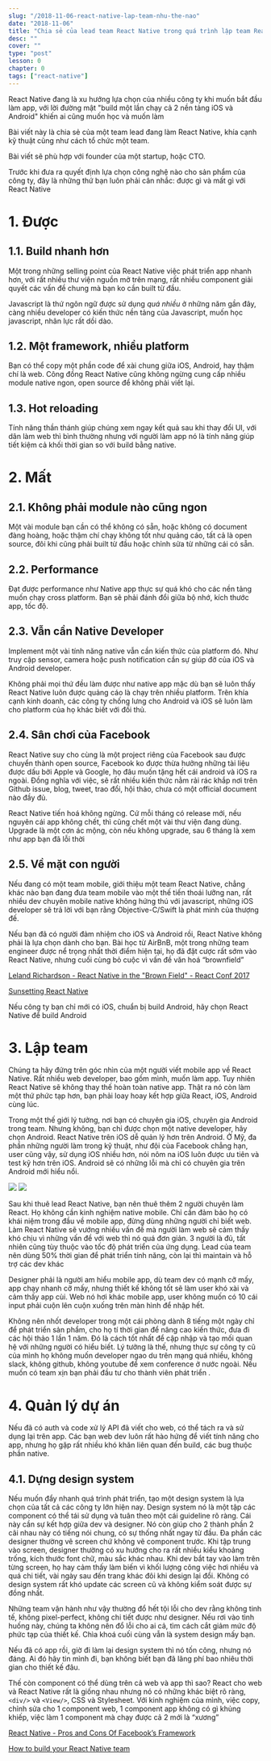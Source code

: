 ```yaml
---
slug: "/2018-11-06-react-native-lap-team-nhu-the-nao"
date: "2018-11-06"
title: "Chia sẻ của lead team React Native trong quá trình lập team React Native"
desc: ""
cover: ""
type: "post"
lesson: 0
chapter: 0
tags: ["react-native"]
---
```




React Native đang là xu hướng lựa chọn của nhiều công ty khi muốn bắt đầu làm app, với lời đường mật "build một lần chạy cả 2 nền tảng iOS và Android" khiến ai cũng muốn học và muốn làm

Bài viết này là chia sẻ của một team lead đang làm React Native, khía cạnh kỹ thuật cũng như cách tổ chức một team.

Bài viết sẽ phù hợp với founder của một startup, hoặc CTO.

Trước khi đưa ra quyết định lựa chọn công nghệ nào cho sản phẩm của công ty, đây là những thứ bạn luôn phải cân nhắc: được gì và mất gì với React Native

# 1. Được

## 1.1. Build nhanh hơn
Một trong những selling point của React Native việc phát triển app nhanh hơn, với rất nhiều thư viện nguồn mở trên mạng, rất nhiều component giải quyết các vấn đề chung mà bạn ko cần built từ đầu.

Javascript là thứ ngôn ngữ được sử dụng *quá nhiều* ở những năm gần đây, càng nhiều developer có kiến thức nền tảng của Javascript, muốn học javascript, nhân lực rất dồi dào.

## 1.2. Một framework, nhiều platform

Bạn có thể copy một phần code để xài chung giữa iOS, Android, hay thậm chí là web. Công đồng React Native cũng không ngừng cung cấp nhiều module native ngon, open source để không phải viết lại.

## 1.3. Hot reloading

Tính năng thần thánh giúp chúng xem ngay kết quả sau khi thay đổi UI, với dân làm web thì bình thường nhưng với người làm app nó là tính năng giúp tiết kiệm cả khối thời gian so với build bằng native.

# 2. Mất

## 2.1. Không phải module nào cũng ngon

Một vài module bạn cần có thể không có sẵn, hoặc không có document đàng hoàng, hoặc thậm chí chạy không tốt như quảng cáo, tất cả là open source, đôi khi cũng phải built từ đầu hoặc chỉnh sửa từ những cái có sẵn.

## 2.2. Performance

Đạt được performance như Native app thực sự quá khó cho các nền tảng muốn chạy cross platform. Bạn sẽ phải đánh đổi giữa bộ nhớ, kích thước app, tốc độ.
## 2.3. Vẫn cần Native Developer
Implement một vài tính năng native vẫn cần kiến thức của platform đó. Như truy cập sensor, camera hoặc push notification cần sự giúp đỡ của iOS và Android developer.

Không phải mọi thứ đều làm được như native app mặc dù bạn sẽ luôn thấy React Native luôn được quảng cáo là chạy trên nhiều platform. Trên khía cạnh kinh doanh, các công ty chống lưng cho Android và iOS sẽ luôn làm cho platform của họ khác biết với đối thủ. 
## 2.4. Sân chơi của Facebook
React Native suy cho cùng là một project riêng của Facebook sau được chuyển thành open source, Facebook ko được thừa hưởng những tài liệu được dấu bởi Apple và Google, họ đâu muốn tặng hết cái android và iOS ra ngoài. Đồng nghĩa với việc, sẽ rất nhiều kiến thức nằm rải rác khắp nơi trên Github issue, blog, tweet, trao đổi, hội thảo, chưa có một official document nào đầy đủ.

React Native tiến hoá không ngừng. Cứ mỗi tháng có release mới, nếu nguyên cái app không chết, thì cũng chết một vài thư viện đang dùng. Upgrade là một cơn ác mộng, còn nếu không upgrade, sau 6 tháng là xem như app bạn đã lỗi thời

## 2.5. Về mặt con người

Nếu đang có một team mobile, giới thiệu một team React Native, chẳng khác nào bạn đang đưa team mobile vào một thế tiến thoái lưỡng nan, rất nhiều dev chuyên mobile native không hứng thú với javascript, những iOS developer sẽ trả lời với bạn rằng Objective-C/Swift là phát minh của thượng đế.

Nếu bạn đã có người đảm nhiệm cho iOS và Android rồi, React Native không phải là lựa chọn dành cho bạn. Bài học từ AirBnB, một trong những team engineer được nể trọng nhất thời điểm hiện tại, họ đã đặt cược rất sớm vào React Native, nhưng cuối cùng bỏ cuộc vì vấn đề văn hoá “brownfield”


<a href="https://www.youtube.com/watch?v=tWitQoPgs8w" target="_blank" rel="noopener noreferrer">Leland Richardson - React Native in the "Brown Field" - React Conf 2017</a>

<a href="https://medium.com/airbnb-engineering/sunsetting-react-native-1868ba28e30a" target="_blank" rel="noopener noreferrer">Sunsetting React Native</a>


Nếu công ty bạn chỉ mới có iOS, chuẩn bị build Android, hãy chọn React Native để build Android

# 3. Lập team

Chúng ta hãy đứng trên góc nhìn của một người viết mobile app về React Native. Rất nhiều web developer, bao gồm mình, muốn làm app. Tuy nhiên React Native sẽ không thay thế hoàn toàn native app. Thật ra nó còn làm một thứ phức tạp hơn, bạn phải loay hoay kết hợp giữa React, iOS, Android cùng lúc.

Trong một thế giới lý tưởng, nơi bạn có chuyên gia iOS, chuyên gia Android trong team. Nhưng không, bạn chỉ được chọn một native developer, hãy chọn Android. React Native trên iOS dễ quản lý hơn trên Android. Ở Mỹ, đa phần những người làm trong kỹ thuật, như đội của Facebook chẳng hạn, user cũng vậy, sử dụng iOS nhiều hơn, nói nôm na iOS luôn được ưu tiên và test kỹ hơn trên iOS. Android sẽ có những lỗi mà chỉ có chuyên gia trên Android mới hiểu nổi.

![](https://cdn-images-1.medium.com/max/1600/1*ivbK3rkZMIAgt9hVpNshig.png)
![](https://cdn-images-1.medium.com/max/800/0*HvHub4QRI5jFiihz.jpg)

Sau khi thuê lead React Native, bạn nên thuê thêm 2 người chuyên làm React. Họ không cần kinh nghiệm native mobile. Chỉ cần đảm bảo họ có khái niệm trong đầu về mobile app, đừng dùng những người chỉ biết web. Làm React Native sẽ vướng nhiều vấn đề mà người làm web sẽ cảm thấy khó chịu vì những vấn đề với web thì nó quá đơn giản.
3 người là đủ, tất nhiên cũng tùy thuộc vào tốc độ phát triển của ứng dụng. Lead của team nên dùng 50% thời gian để phát triển tính năng, còn lại thì maintain và hỗ trợ các dev khác

Designer phải là người am hiểu mobile app, dù team dev có mạnh cỡ mấy, app chạy nhanh cỡ mấy, nhưng thiết kế không tốt sẽ làm user khó xài và cảm thấy app cùi. Web nó hơi khác mobile app, user không muốn có 10 cái input phải cuộn lên cuộn xuống trên màn hình để nhập hết.

Không nên nhốt developer trong một cái phòng dành 8 tiếng một ngày chỉ để phát triển sản phẩm, cho họ tí thời gian để nâng cao kiến thức, đưa đi các hội thảo 1 lần 1 năm. Đó là cách tốt nhất để cập nhập và tạo mối quan hệ với những người có hiểu biết. Lý tưởng là thế, nhưng thực sự công ty cũ của mình họ không muốn developer ngao du trên mạng quá nhiều, không slack, không github, không youtube để xem conference ở nước ngoài. Nếu muốn có team xịn bạn phải đầu tư cho thành viên phát triển .

# 4. Quản lý dự án

Nếu đã có auth và code xử lý API đã viết cho web, có thể tách ra và sử dụng lại trên app. Các bạn web dev luôn rất hào hứng để viết tính năng cho app, nhưng họ gặp rất nhiều khó khăn liên quan đến build, các bug thuộc phần native.

## 4.1. Dựng design system

Nếu muốn đẩy nhanh quá trình phát triển, tạo một design system là lựa chọn của tất cả các công ty lớn hiện nay. Design system nó là một tập các component có thể tái sử dụng và tuân theo một cái guideline rõ ràng. Cái này cần sự kết hợp giữa dev và designer. Nó còn giúp cho 2 thành phần 2 cãi nhau này có tiếng nói chung, có sự thống nhất ngay từ đầu. Đa phần các designer thường vẽ screen chứ không vẽ component trước. Khi tập trung vào screen, designer thường có xu hướng cho ra rất nhiều kiểu khoảng trống, kích thước font chữ, màu sắc khác nhau. Khi dev bắt tay vào làm trên từng screen, họ hay cảm thấy làm biến vì khối lượng công việc hơi nhiều và quá chi tiết, vài ngày sau đến trang khác đôi khi design lại đổi. Không có design system rất khó update các screen cũ và không kiểm soát được sự đồng nhất.

Những team vận hành như vậy thường đổ hết tội lỗi cho dev rằng không tinh tế, không pixel-perfect, không chi tiết được như designer. Nếu rơi vào tình huống này, chúng ta không nên đổ lỗi cho ai cả, tìm cách cắt giảm mức độ phức tạp của thiết kế. Chìa khoá cuối cùng vẫn là system design mấy bạn.

Nếu đã có app rồi, giờ đi làm lại design system thì nó tốn công, nhưng nó đáng. Ai đó hãy tin mình đi, bạn không biết bạn đã lãng phí bao nhiêu thời gian cho thiết kế đâu.

Thế còn component có thể dùng trên cả web và app thì sao? React cho web và React Native rất là giống nhau nhưng nó có những khác biệt rõ ràng, `<div/>` và `<View/>`, CSS và Stylesheet. Với kinh nghiệm của mình, việc copy, chỉnh sửa cho 1 component web, 1 component app không có gì khủng khiếp, việc làm 1 component mà chạy được cả 2 mới là “xương”


<a href="https://www.netguru.co/blog/react-native-pros-and-cons" target="_blank" rel="noopener noreferrer">React Native - Pros and Cons Of Facebook’s Framework</a>


<a href="https://medium.com/@GroundControl/how-to-build-your-react-native-team-d8bc4be6014a" target="_blank" rel="noopener noreferrer">How to build your React Native team</a>




